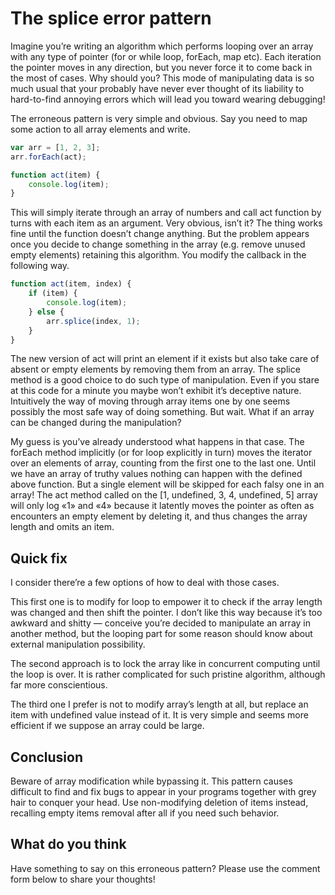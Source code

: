 <!---
{
	"date": "2016-02-09 21:00",
	"more": "Already understood what happens?",

	"page": "articles/item"
}
-->
# The splice error pattern

Imagine you’re writing an algorithm which performs looping over an array with any type of pointer (for or while loop, forEach, map etc). Each iteration the pointer moves in any direction, but you never force it to come back in the most of cases. Why should you? This mode of manipulating data is so much usual that your probably have never ever thought of its liability to hard-to-find annoying errors which will lead you toward wearing debugging!

The erroneous pattern is very simple and obvious. Say you need to map some action to all array elements and write.


```javascript
var arr = [1, 2, 3];
arr.forEach(act);

function act(item) {
	console.log(item);
}
```

This will simply iterate through an array of numbers and call act function by turns with each item as an argument. Very obvious, isn’t it? The thing works fine until the function doesn’t change anything. But the problem appears once you decide to change something in the array (e.g. remove unused empty elements) retaining this algorithm. You modify the callback in the following way.

```javascript
function act(item, index) {
	if (item) {
		console.log(item);
	} else {
		arr.splice(index, 1);
	}
}
```

The new version of act will print an element if it exists but also take care of absent or empty elements by removing them from an array. The splice method is a good choice to do such type of manipulation. Even if you stare at this code for a minute you maybe won’t exhibit it’s deceptive nature. Intuitively the way of moving through array items one by one seems possibly the most safe way of doing something. But wait. What if an array can be changed during the manipulation?

My guess is you’ve already understood what happens in that case. The forEach method implicitly (or for loop explicitly in turn) moves the iterator over an elements of array, counting from the first one to the last one. Until we have an array of truthy values nothing can happen with the defined above function. But a single element will be skipped for each falsy one in an array! The act method called on the [1, undefined, 3, 4, undefined, 5] array will only log «1» and «4» because it latently moves the pointer as often as encounters an empty element by deleting it, and thus changes the array length and omits an item.


## Quick fix

I consider there’re a few options of how to deal with those cases.

This first one is to modify for loop to empower it to check if the array length was changed and then shift the pointer. I don’t like this way because it’s too awkward and shitty — conceive you’re decided to manipulate an array in another method, but the looping part for some reason should know about external manipulation possibility.

The second approach is to lock the array like in concurrent computing until the loop is over. It is rather complicated for such pristine algorithm, although far more conscientious.

The third one I prefer is not to modify array’s length at all, but replace an item with undefined value instead of it. It is very simple and seems more efficient if we suppose an array could be large.


## Conclusion

Beware of array modification while bypassing it. This pattern causes difficult to find and fix bugs to appear in your programs together with grey hair to conquer your head. Use non-modifying deletion of items instead, recalling empty items removal after all if you need such behavior.

## What do you think
Have something to say on this erroneous pattern? Please use the comment form below to share your thoughts!